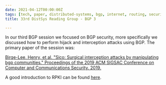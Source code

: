 ```yaml
---
date: 2021-04-12T00:00:00Z
tags: [tech, paper, distributed-systems, bgp, internet, routing, security]
title: 33rd DistSys Reading Group - BGP 3

---
```


In our third BGP session we focused on BGP security, more specifically we
discussed how to perform hijack and interception attacks using BGP. The primary
paper of the session was:

[Birge-Lee, Henry, et al. "Sico: Surgical interception attacks by manipulating
bgp communities." Proceedings of the 2019 ACM SIGSAC Conference on Computer and
Communications Security. 2019.](https://www.cs.princeton.edu/~jrex/papers/sico19.pdf)

A good introduction to RPKI can be found
[here](https://rpki.readthedocs.io/en/latest/rpki/introduction.html).
